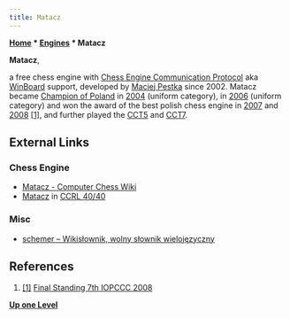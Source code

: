 ```yaml
---
title: Matacz
---
```

**[Home](Home "Home") \* [Engines](Engines "Engines") \* Matacz**


**Matacz**,  

a free chess engine with [Chess Engine Communication Protocol](Chess_Engine_Communication_Protocol "Chess Engine Communication Protocol") aka [WinBoard](WinBoard "WinBoard") support, developed by [Maciej Pestka](Maciej_Pestka "Maciej Pestka") since 2002. Matacz became [Champion of Poland](Polish_Computer_Chess_Championship "Polish Computer Chess Championship") in [2004](PCCC_2004 "PCCC 2004") (uniform category), in [2006](PCCC_2006 "PCCC 2006") (uniform category) and won the award of the best polish chess engine in [2007](IOPCCC_2007 "IOPCCC 2007") and [2008](IOPCCC_2007 "IOPCCC 2007") <a id="cite-note-1" href="#cite-ref-1">[1]</a>, and further played the [CCT5](CCT5 "CCT5") and [CCT7](CCT7 "CCT7").



## External Links


### Chess Engine


* [Matacz - Computer Chess Wiki](http://www.computer-chess.org/doku.php?id=computer_chess:engines:matacz:index)
* [Matacz](https://ccrl.chessdom.com/ccrl/4040/cgi/compare_engines.cgi?family=Matacz&print=Rating+list&print=Results+table&print=LOS+table&print=Ponder+hit+table&print=Eval+difference+table&print=Comopp+gamenum+table&print=Overlap+table&print=Score+with+common+opponents) in [CCRL 40/40](CCRL "CCRL")


### Misc


* [schemer – Wikisłownik, wolny słownik wielojęzyczny](https://pl.wiktionary.org/wiki/schemer)


## References


1. <a id="cite-ref-1" href="#cite-note-1">[1]</a> [Final Standing 7th IOPCCC 2008](http://mpps.maciej.szmit.info/mpps-7/results.htm)

**[Up one Level](Engines "Engines")**







 
